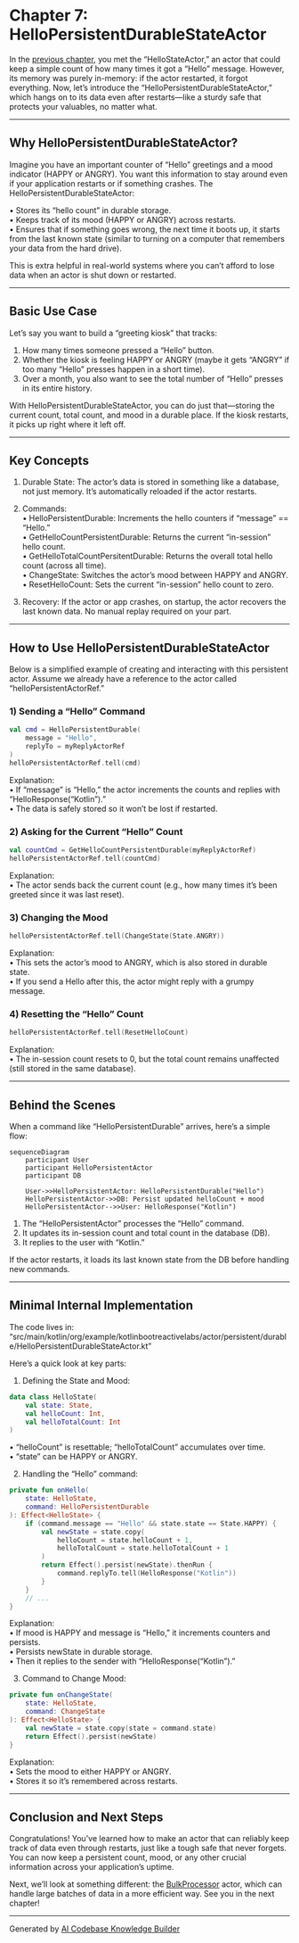 # Chapter 7: HelloPersistentDurableStateActor

In the [previous chapter](06_hellostateactor.md), you met the “HelloStateActor,” an actor that could keep a simple count of how many times it got a “Hello” message. However, its memory was purely in-memory: if the actor restarted, it forgot everything. Now, let’s introduce the “HelloPersistentDurableStateActor,” which hangs on to its data even after restarts—like a sturdy safe that protects your valuables, no matter what.

---

## Why HelloPersistentDurableStateActor?

Imagine you have an important counter of “Hello” greetings and a mood indicator (HAPPY or ANGRY). You want this information to stay around even if your application restarts or if something crashes. The HelloPersistentDurableStateActor:

• Stores its “hello count” in durable storage.  
• Keeps track of its mood (HAPPY or ANGRY) across restarts.  
• Ensures that if something goes wrong, the next time it boots up, it starts from the last known state (similar to turning on a computer that remembers your data from the hard drive).

This is extra helpful in real-world systems where you can’t afford to lose data when an actor is shut down or restarted.

---

## Basic Use Case

Let’s say you want to build a “greeting kiosk” that tracks:  
1) How many times someone pressed a “Hello” button.  
2) Whether the kiosk is feeling HAPPY or ANGRY (maybe it gets “ANGRY” if too many “Hello” presses happen in a short time).  
3) Over a month, you also want to see the total number of “Hello” presses in its entire history.  

With HelloPersistentDurableStateActor, you can do just that—storing the current count, total count, and mood in a durable place. If the kiosk restarts, it picks up right where it left off.

---

## Key Concepts

1. Durable State: The actor’s data is stored in something like a database, not just memory. It’s automatically reloaded if the actor restarts.  

2. Commands:  
   • HelloPersistentDurable: Increments the hello counters if “message” == “Hello.”  
   • GetHelloCountPersistentDurable: Returns the current “in-session” hello count.  
   • GetHelloTotalCountPersitentDurable: Returns the overall total hello count (across all time).  
   • ChangeState: Switches the actor’s mood between HAPPY and ANGRY.  
   • ResetHelloCount: Sets the current “in-session” hello count to zero.  

3. Recovery: If the actor or app crashes, on startup, the actor recovers the last known data. No manual replay required on your part.

---

## How to Use HelloPersistentDurableStateActor

Below is a simplified example of creating and interacting with this persistent actor. Assume we already have a reference to the actor called “helloPersistentActorRef.”

### 1) Sending a “Hello” Command

```kotlin
val cmd = HelloPersistentDurable(
    message = "Hello",
    replyTo = myReplyActorRef
)
helloPersistentActorRef.tell(cmd)
```
Explanation:  
• If “message” is “Hello,” the actor increments the counts and replies with “HelloResponse(“Kotlin”).”  
• The data is safely stored so it won’t be lost if restarted.

### 2) Asking for the Current “Hello” Count

```kotlin
val countCmd = GetHelloCountPersistentDurable(myReplyActorRef)
helloPersistentActorRef.tell(countCmd)
```
Explanation:  
• The actor sends back the current count (e.g., how many times it’s been greeted since it was last reset).

### 3) Changing the Mood

```kotlin
helloPersistentActorRef.tell(ChangeState(State.ANGRY))
```
Explanation:  
• This sets the actor’s mood to ANGRY, which is also stored in durable state.  
• If you send a Hello after this, the actor might reply with a grumpy message.  

### 4) Resetting the “Hello” Count

```kotlin
helloPersistentActorRef.tell(ResetHelloCount)
```
Explanation:  
• The in-session count resets to 0, but the total count remains unaffected (still stored in the same database).

---

## Behind the Scenes

When a command like “HelloPersistentDurable” arrives, here’s a simple flow:

```mermaid
sequenceDiagram
    participant User
    participant HelloPersistentActor
    participant DB

    User->>HelloPersistentActor: HelloPersistentDurable("Hello")
    HelloPersistentActor->>DB: Persist updated helloCount + mood
    HelloPersistentActor-->>User: HelloResponse("Kotlin")
```

1. The “HelloPersistentActor” processes the “Hello” command.  
2. It updates its in-session count and total count in the database (DB).  
3. It replies to the user with “Kotlin.”  

If the actor restarts, it loads its last known state from the DB before handling new commands.

---

## Minimal Internal Implementation

The code lives in:  
“src/main/kotlin/org/example/kotlinbootreactivelabs/actor/persistent/durable/HelloPersistentDurableStateActor.kt”

Here’s a quick look at key parts:

1) Defining the State and Mood:

```kotlin
data class HelloState(
    val state: State,
    val helloCount: Int,
    val helloTotalCount: Int
)
```
• “helloCount” is resettable; “helloTotalCount” accumulates over time.  
• “state” can be HAPPY or ANGRY.

2) Handling the “Hello” command:

```kotlin
private fun onHello(
    state: HelloState,
    command: HelloPersistentDurable
): Effect<HelloState> {
    if (command.message == "Hello" && state.state == State.HAPPY) {
        val newState = state.copy(
            helloCount = state.helloCount + 1,
            helloTotalCount = state.helloTotalCount + 1
        )
        return Effect().persist(newState).thenRun {
            command.replyTo.tell(HelloResponse("Kotlin"))
        }
    }
    // ...
}
```
Explanation:  
• If mood is HAPPY and message is “Hello,” it increments counters and persists.  
• Persists newState in durable storage.  
• Then it replies to the sender with “HelloResponse(“Kotlin”).”

3) Command to Change Mood:

```kotlin
private fun onChangeState(
    state: HelloState,
    command: ChangeState
): Effect<HelloState> {
    val newState = state.copy(state = command.state)
    return Effect().persist(newState)
}
```
Explanation:  
• Sets the mood to either HAPPY or ANGRY.  
• Stores it so it’s remembered across restarts.

---

## Conclusion and Next Steps

Congratulations! You’ve learned how to make an actor that can reliably keep track of data even through restarts, just like a tough safe that never forgets. You can now keep a persistent count, mood, or any other crucial information across your application’s uptime.

Next, we’ll look at something different: the [BulkProcessor](08_bulkprocessor.md) actor, which can handle large batches of data in a more efficient way. See you in the next chapter!

---

Generated by [AI Codebase Knowledge Builder](https://github.com/The-Pocket/Tutorial-Codebase-Knowledge)